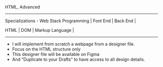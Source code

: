 HTML, Advanced
<hr>
<p> Specializations - Web Stack Programming | Font End | Back End |</p>
<p>HTML | DOM | Markup Language |</p>
<hr>
<ul>
  <li>I will implement from scratch a webpage from a designer file.</li>
  <li>Focus on the HTML structure only</li>
  <li>This designer file will be available on Figma</li>
  <li>And “Duplicate to your Drafts” to have access to all design details.
</li>
</ul>

